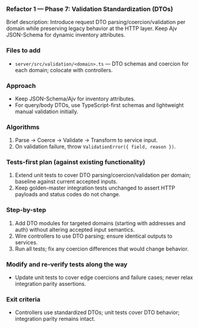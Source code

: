 ### Refactor 1 — Phase 7: Validation Standardization (DTOs)

Brief description: Introduce request DTO parsing/coercion/validation per domain while preserving legacy behavior at the HTTP layer. Keep Ajv JSON-Schema for dynamic inventory attributes.

### Files to add
- `server/src/validation/<domain>.ts` — DTO schemas and coercion for each domain; colocate with controllers.

### Approach
- Keep JSON-Schema/Ajv for inventory attributes.
- For query/body DTOs, use TypeScript-first schemas and lightweight manual validation initially.

### Algorithms
1. Parse → Coerce → Validate → Transform to service input.
2. On validation failure, throw `ValidationError({ field, reason })`.

### Tests-first plan (against existing functionality)
1. Extend unit tests to cover DTO parsing/coercion/validation per domain; baseline against current accepted inputs.
2. Keep golden-master integration tests unchanged to assert HTTP payloads and status codes do not change.

### Step-by-step
1. Add DTO modules for targeted domains (starting with addresses and auth) without altering accepted input semantics.
2. Wire controllers to use DTO parsing; ensure identical outputs to services.
3. Run all tests; fix any coercion differences that would change behavior.

### Modify and re-verify tests along the way
- Update unit tests to cover edge coercions and failure cases; never relax integration parity assertions.

### Exit criteria
- Controllers use standardized DTOs; unit tests cover DTO behavior; integration parity remains intact.

